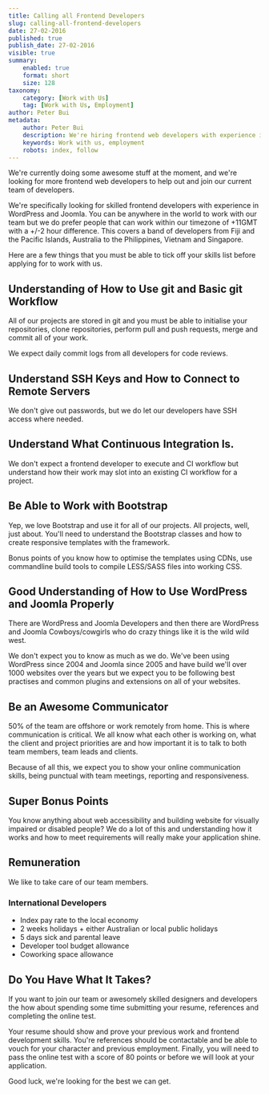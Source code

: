 ```yaml
---
title: Calling all Frontend Developers
slug: calling-all-frontend-developers
date: 27-02-2016
published: true
publish_date: 27-02-2016
visible: true
summary:
    enabled: true
    format: short
    size: 128
taxonomy:
    category: [Work with Us]
    tag: [Work with Us, Employment]
author: Peter Bui
metadata:
    author: Peter Bui
    description: We're hiring frontend web developers with experience in WordPress and Joomla.
    keywords: Work with us, employment
    robots: index, follow
---
```

We're currently doing some awesome stuff at the moment, and we're looking for more frontend web developers to help out and join our current team of developers.

We're specifically looking for skilled frontend developers with experience in WordPress and Joomla. You can be anywhere in the world to work with our team but we do prefer people that can work within our timezone of +11GMT with a +/-2 hour difference. This covers a band of developers from Fiji and the Pacific Islands, Australia to the Philippines, Vietnam and Singapore.  

Here are a few things that you must be able to tick off your skills list before applying for to work with us.

## Understanding of How to Use git and Basic git Workflow

All of our projects are stored in git and you must be able to initialise your repositories, clone repositories, perform pull and push requests, merge and commit all of your work.

We expect daily commit logs from all developers for code reviews.

## Understand SSH Keys and How to Connect to Remote Servers

We don't give out passwords, but we do let our developers have SSH access where needed.

## Understand What Continuous Integration Is.

We don't expect a frontend developer to execute and CI workflow but understand how their work may slot into an existing CI workflow for a project.

## Be Able to Work with Bootstrap

Yep, we love Bootstrap and use it for all of our projects. All projects, well, just about. You'll need to understand the Bootstrap classes and how to create responsive templates with the framework.

Bonus points of you know how to optimise the templates using CDNs, use commandline build tools to compile LESS/SASS files into working CSS.

## Good Understanding of How to Use WordPress and Joomla Properly

There are WordPress and Joomla Developers and then there are WordPress and Joomla Cowboys/cowgirls who do crazy things like it is the wild wild west.

We don't expect you to know as much as we do. We've been using WordPress since 2004 and Joomla since 2005 and have build we'll over 1000 websites over the years but we expect you to be following best practises and common plugins and extensions on all of your websites.

## Be an Awesome Communicator

50% of the team are offshore or work remotely from home. This is where communication is critical. We all know what each other is working on, what the client and project priorities are and how important it is to talk to both team members, team leads and clients.

Because of all this, we expect you to show your online communication skills, being punctual with team meetings, reporting and responsiveness.
  
## Super Bonus Points
  
  You know anything about web accessibility and building website for visually impaired or disabled people? We do a lot of this and understanding how it works and how to meet requirements will really make your application shine.
  
## Remuneration
   
   We like to take care of our team members. 
   
   ### International Developers
   
   * Index pay rate to the local economy
   * 2 weeks holidays + either Australian or local public holidays
   * 5 days sick and parental leave
   * Developer tool budget allowance
   * Coworking space allowance
  
## Do You Have What It Takes?

If you want to join our team or awesomely skilled designers and developers the how about spending some time submitting your resume, references and completing the online test.

Your resume should show and prove your previous work and frontend development skills. You're references should be contactable and be able to vouch for your character and previous employment. Finally, you will need to pass the online test with a score of 80 points or before we will look at your application.

Good luck, we're looking for the best we can get.